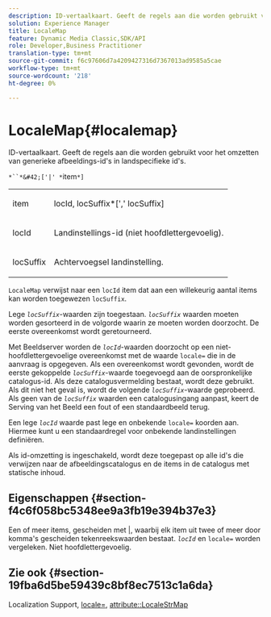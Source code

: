 ```yaml
---
description: ID-vertaalkaart. Geeft de regels aan die worden gebruikt voor het omzetten van generieke afbeeldings-id's in landspecifieke id's.
solution: Experience Manager
title: LocaleMap
feature: Dynamic Media Classic,SDK/API
role: Developer,Business Practitioner
translation-type: tm+mt
source-git-commit: f6c97606d7a4209427316d7367013ad9585a5cae
workflow-type: tm+mt
source-wordcount: '218'
ht-degree: 0%

---
```



# LocaleMap{#localemap}

ID-vertaalkaart. Geeft de regels aan die worden gebruikt voor het omzetten van generieke afbeeldings-id&#39;s in landspecifieke id&#39;s.

`*``*&#42;['|' *`item`*]`

<table id="simpletable_A6DD1A28F8ED4178A8ADDB2F3AEFC402"> 
 <tr class="strow"> 
  <td class="stentry"> <p><span class="varname"> item</span> </p></td> 
  <td class="stentry"> <p><span class="varname"> locId</span>,<span class="varname"> locSuffix</span>*[','<span class="varname"> locSuffix</span>] </p></td> 
 </tr> 
 <tr class="strow"> 
  <td class="stentry"> <p><span class="varname"> locId</span> </p></td> 
  <td class="stentry"> <p>Landinstellings-id (niet hoofdlettergevoelig). </p></td> 
 </tr> 
 <tr class="strow"> 
  <td class="stentry"> <p><span class="varname"> locSuffix</span> </p></td> 
  <td class="stentry"> <p>Achtervoegsel landinstelling. </p></td> 
 </tr> 
</table>

`LocaleMap` verwijst naar een  `locId` item dat aan een willekeurig aantal items kan worden toegewezen  `locSuffix`.

Lege *`locSuffix`*-waarden zijn toegestaan. *`locSuffix`* waarden moeten worden gesorteerd in de volgorde waarin ze moeten worden doorzocht. De eerste overeenkomst wordt geretourneerd.

Met Beeldserver worden de *`locId`*-waarden doorzocht op een niet-hoofdlettergevoelige overeenkomst met de waarde `locale=` die in de aanvraag is opgegeven. Als een overeenkomst wordt gevonden, wordt de eerste gekoppelde *`locSuffix`*-waarde toegevoegd aan de oorspronkelijke catalogus-id. Als deze catalogusvermelding bestaat, wordt deze gebruikt. Als dit niet het geval is, wordt de volgende *`locSuffix`*-waarde geprobeerd. Als geen van de *`locSuffix`* waarden een catalogusingang aanpast, keert de Serving van het Beeld een fout of een standaardbeeld terug.

Een lege *`locId`* waarde past lege en onbekende `locale=` koorden aan. Hiermee kunt u een standaardregel voor onbekende landinstellingen definiëren.

Als id-omzetting is ingeschakeld, wordt deze toegepast op alle id&#39;s die verwijzen naar de afbeeldingscatalogus en de items in de catalogus met statische inhoud.

## Eigenschappen {#section-f4c6f058bc5348ee9a3fb19e394b37e3}

Een of meer items, gescheiden met |, waarbij elk item uit twee of meer door komma&#39;s gescheiden tekenreekswaarden bestaat. *`locId`* en  `locale=` worden vergeleken. Niet hoofdlettergevoelig.

## Zie ook {#section-19fba6d5be59439c8bf8ec7513c1a6da}

Localization Support, [locale=](../../../../../is-api/http-ref/image-serving-api-ref/c-http-protocol-reference/c-command-reference/r-locale.md#reference-8a846b2fbc004a12821b956ed3b25cfb), [attribute::LocaleStrMap](../../../../../is-api/image-catalog/image-serving-api-ref/c-image-catalog-reference/c-attributes-reference/r-localestrmap.md#reference-98c42070a4bc4baf92537132be2b5b1e)

